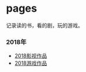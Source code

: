 # pages

记录读的书，看的剧，玩的游戏。


### 2018年

- [2018影视作品](list/2018_movies.md)
- [2018游戏作品](list/2018_game.md)